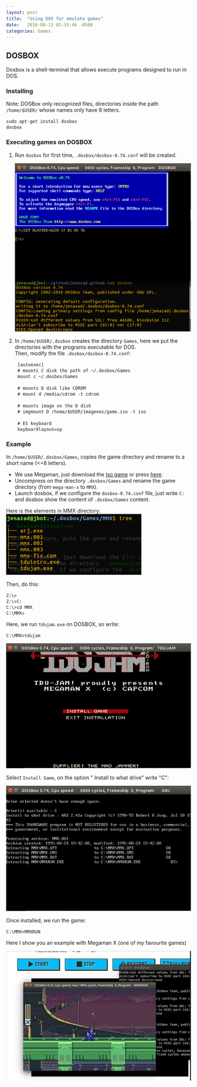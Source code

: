 ```yaml
---
layout: post
title:  "Using DOS for emulate games"
date:   2016-08-13 02:35:46 -0500
categories: Games
---
```

## DOSBOX

Dosbox is a shell-terminal that allows execute programs designed to run in DOS.

### Installing

Note: DOSBox only recognized files, directories inside the path `/home/$USER/` whose names only have 8 letters.

    sudo apt-get install dosbox
    dosbox

### Executing games on DOSBOX

1. Run `dosbox` for first time, `.dosbox/dosbox-0.74.conf` will be created.

   ![DOSBOX_first][dosbox_first]

2. In `/home/$USER/.dosbox` creates the directory `Games`, here we put the directories with the programs executable for DOS.  
   Then, modify the file `.dosbox/dosbox-0.74.conf`:

        [autoexec]
        # mounts C disk the path of ~/.dosbox/Games
        mount c ~/.dosbox/Games

        # mounts D disk like CDROM
        # mount d /media/cdrom -t cdrom

        # mounts image on the D disk
        # imgmount D /home/$USER/imagenes/game.iso -t iso

        # ES keyboard
        keyboardlayout=sp

### Example

In `/home/$USER/.dosbox/Games`, copies the game directory and rename to a short name (<=8 letters).

* We use Megaman, just download the [Iso game][iso_mmx] or press [here][zip_mmx].  
* Uncompress on the directory `.dosbox/Games` and rename the game directory (from `mega-man-x` to `MMX`).  
* Launch dosbox, if we configure the `dosbox-0.74.conf` file, just write `C:` and dosbox show the content of `.dosbox/Games` content.

Here is the elements in MMX directory:  
![MMX_tree][mmx_tree]

Then, do this:

    Z:\>
    Z:\>C:
    C:\>cd MMX
    C:\MMX>

Here, we run `tdujam.exe` on DOSBOX, so write:

    C:\MMX>tdujam

![tdujam_Install][tdujam_install]

Select `Install Game`, on the option "  Install to what drive" write "C":

![tdujam_Installing][tdujam_installing]

Once installed, we run the game:

    C:\MMX>MMXRUN

Here I show you an example with Megaman X (one of my favourite games)

![DOS_Example][DOSBOX_img]

[zip_mmx]:            /files/mega-man-x.zip
[iso_mmx]:            http://www.myabandonware.com/game/mega-man-x-2wh
[DOSBOX_first]:       /assets/games/DOS/dosbox_first.png
[MMX_tree]:           /assets/games/DOS/mmx_dir.png
[tdujam_install]:     /assets/games/DOS/mmx_tdujam.png
[tdujam_installing]:  /assets/games/DOS/mmx_installing.png
[DOSBOX_img]:         /assets/games/DOS/dosbox_example.png
